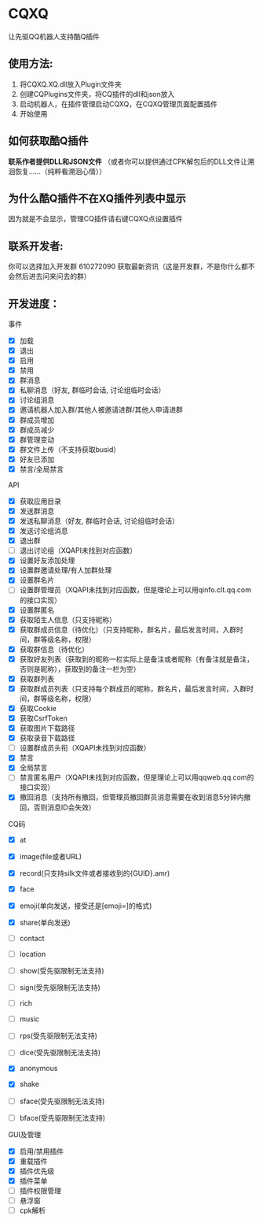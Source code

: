 # CQXQ
让先驱QQ机器人支持酷Q插件

## 使用方法:
1. 将CQXQ.XQ.dll放入Plugin文件夹
2. 创建CQPlugins文件夹，将CQ插件的dll和json放入
3. 启动机器人，在插件管理启动CQXQ，在CQXQ管理页面配置插件
4. 开始使用

## 如何获取酷Q插件
**联系作者提供DLL和JSON文件**
（或者你可以提供通过CPK解包后的DLL文件让溯洄恢复……（纯粹看溯洄心情））

## 为什么酷Q插件不在XQ插件列表中显示
因为就是不会显示，管理CQ插件请右键CQXQ点设置插件

## 联系开发者:
你可以选择加入开发群 610272090 获取最新资讯（这是开发群，不是你什么都不会然后进去问来问去的群）

## 开发进度：
事件
- [x] 加载
- [x] 退出
- [x] 启用
- [x] 禁用
- [x] 群消息
- [x] 私聊消息（好友, 群临时会话, 讨论组临时会话）
- [x] 讨论组消息
- [x] 邀请机器人加入群/其他人被邀请进群/其他人申请进群
- [x] 群成员增加
- [x] 群成员减少
- [x] 群管理变动
- [x] 群文件上传（不支持获取busid）
- [x] 好友已添加
- [x] 禁言/全局禁言

API
- [x] 获取应用目录
- [x] 发送群消息
- [x] 发送私聊消息（好友, 群临时会话, 讨论组临时会话）
- [x] 发送讨论组消息
- [x] 退出群
- [ ] 退出讨论组（XQAPI未找到对应函数）
- [x] 设置好友添加处理
- [x] 设置群邀请处理/有人加群处理
- [x] 设置群名片
- [ ] 设置群管理员（XQAPI未找到对应函数，但是理论上可以用qinfo.clt.qq.com的接口实现）
- [x] 设置群匿名
- [x] 获取陌生人信息（只支持昵称）
- [x] 获取群成员信息（待优化）（只支持昵称，群名片，最后发言时间，入群时间，群等级名称，权限）
- [x] 获取群信息（待优化）
- [x] 获取好友列表（获取到的昵称一栏实际上是备注或者昵称（有备注就是备注，否则是昵称），获取到的备注一栏为空）
- [x] 获取群列表
- [x] 获取群成员列表（只支持每个群成员的昵称，群名片，最后发言时间，入群时间，群等级名称，权限）
- [x] 获取Cookie
- [x] 获取CsrfToken
- [x] 获取图片下载路径
- [x] 获取录音下载路径
- [ ] 设置群成员头衔（XQAPI未找到对应函数）
- [x] 禁言
- [x] 全局禁言
- [ ] 禁言匿名用户（XQAPI未找到对应函数，但是理论上可以用qqweb.qq.com的接口实现）
- [x] 撤回消息（支持所有撤回，但管理员撤回群员消息需要在收到消息5分钟内撤回，否则消息ID会失效）

CQ码
- [x] at
- [x] image(file或者URL)
- [x] record(只支持silk文件或者接收到的{GUID}.amr)
- [x] face
- [x] emoji(单向发送，接受还是[emoji=]的格式)
- [x] share(单向发送)
- [ ] contact
- [ ] location
- [ ] show(受先驱限制无法支持)
- [ ] sign(受先驱限制无法支持)
- [ ] rich
- [ ] music
- [ ] rps(受先驱限制无法支持)
- [ ] dice(受先驱限制无法支持)
- [x] anonymous
- [x] shake
- [ ] sface(受先驱限制无法支持)
- [ ] bface(受先驱限制无法支持)


GUI及管理
- [x] 启用/禁用插件
- [x] 重载插件
- [x] 插件优先级
- [x] 插件菜单
- [ ] 插件权限管理
- [ ] 悬浮窗
- [ ] cpk解析
